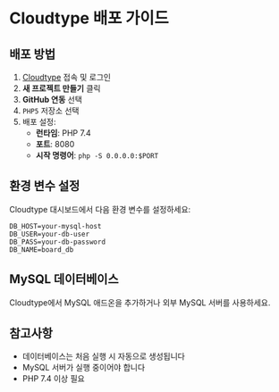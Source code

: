 # Cloudtype 배포 가이드

## 배포 방법

1. [Cloudtype](https://cloudtype.io/) 접속 및 로그인
2. **새 프로젝트 만들기** 클릭
3. **GitHub 연동** 선택
4. `PHP5` 저장소 선택
5. 배포 설정:
   - **런타임**: PHP 7.4
   - **포트**: 8080
   - **시작 명령어**: `php -S 0.0.0.0:$PORT`

## 환경 변수 설정

Cloudtype 대시보드에서 다음 환경 변수를 설정하세요:

```
DB_HOST=your-mysql-host
DB_USER=your-db-user
DB_PASS=your-db-password
DB_NAME=board_db
```

## MySQL 데이터베이스

Cloudtype에서 MySQL 애드온을 추가하거나 외부 MySQL 서버를 사용하세요.

## 참고사항

- 데이터베이스는 처음 실행 시 자동으로 생성됩니다
- MySQL 서버가 실행 중이어야 합니다
- PHP 7.4 이상 필요
